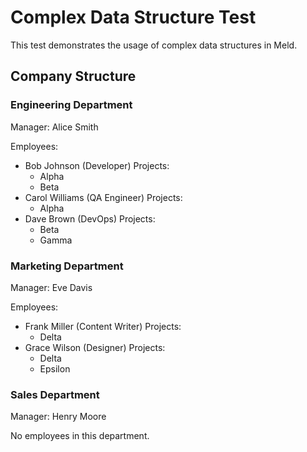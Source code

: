 # Complex Data Structure Test

This test demonstrates the usage of complex data structures in Meld.



## Company Structure

### Engineering Department
Manager: Alice Smith

Employees:
- Bob Johnson (Developer)
  Projects:
    * Alpha
    * Beta
- Carol Williams (QA Engineer)
  Projects:
    * Alpha
- Dave Brown (DevOps)
  Projects:
    * Beta
    * Gamma

### Marketing Department
Manager: Eve Davis

Employees:
- Frank Miller (Content Writer)
  Projects:
    * Delta
- Grace Wilson (Designer)
  Projects:
    * Delta
    * Epsilon

### Sales Department
Manager: Henry Moore

No employees in this department. 
